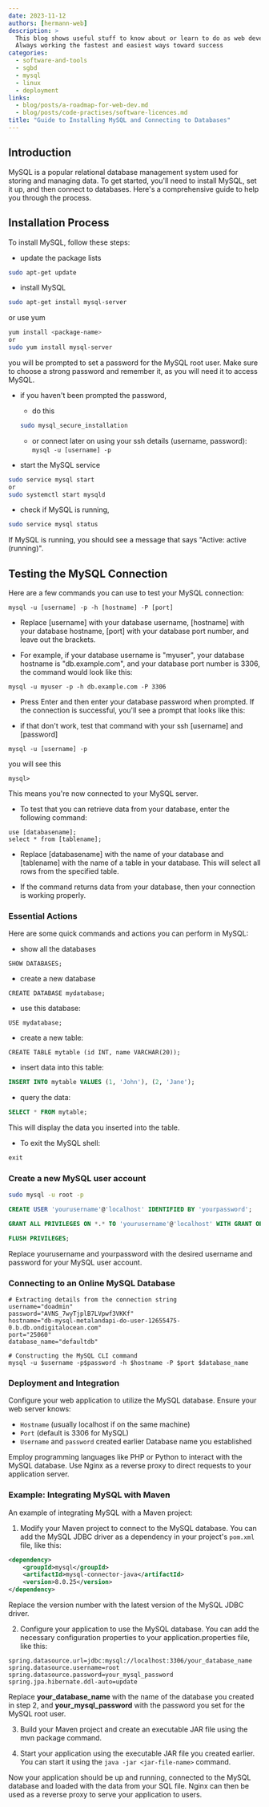 ```yaml
---
date: 2023-11-12
authors: [hermann-web]
description: >
  This blog shows useful stuff to know about or learn to do as web developer or data scientist/engineer
  Always working the fastest and easiest ways toward success
categories:
  - software-and-tools
  - sgbd
  - mysql
  - linux
  - deployment
links:
  - blog/posts/a-roadmap-for-web-dev.md
  - blog/posts/code-practises/software-licences.md
title: "Guide to Installing MySQL and Connecting to Databases"
---
```



## Introduction

MySQL is a popular relational database management system used for storing and managing data. To get started, you'll need to install MySQL, set it up, and then connect to databases. Here's a comprehensive guide to help you through the process.

## Installation Process

To install MySQL, follow these steps:

- update the package lists
```bash
sudo apt-get update
```

- install MySQL
```bash
sudo apt-get install mysql-server
```

<!-- more -->

or use yum
```bash
yum install <package-name>
or 
sudo yum install mysql-server
```
you will be prompted to set a password for the MySQL root user. Make sure to choose a strong password and remember it, as you will need it to access MySQL.

- if you haven't been prompted the password,
    - do this
    ```bash
    sudo mysql_secure_installation
    ```
    - or connect later on using your ssh details (username, password): ```mysql -u [username] -p```

- start the MySQL service
```bash
sudo service mysql start
or
sudo systemctl start mysqld
```

- check if MySQL is running,
```bash
sudo service mysql status
```
If MySQL is running, you should see a message that says "Active: active (running)".


## Testing the MySQL Connection
Here are a few commands you can use to test your MySQL connection:

```shell
mysql -u [username] -p -h [hostname] -P [port]
```
- Replace [username] with your database username, [hostname] with your database hostname, [port] with your database port number, and leave out the brackets.

- For example, if your database username is "myuser", your database hostname is "db.example.com", and your database port number is 3306, the command would look like this:

```shell
mysql -u myuser -p -h db.example.com -P 3306
```

- Press Enter and then enter your database password when prompted. If the connection is successful, you'll see a prompt that looks like this:

- if that don't work, test that command with your ssh [username] and [password]
```shell
mysql -u [username] -p
```
you will see this
```shell
mysql>
```
This means you're now connected to your MySQL server.

- To test that you can retrieve data from your database, enter the following command:

```shell
use [databasename];
select * from [tablename];
```

- Replace [databasename] with the name of your database and [tablename] with the name of a table in your database. This will select all rows from the specified table.

- If the command returns data from your database, then your connection is working properly.

### Essential Actions

Here are some quick commands and actions you can perform in MySQL:

- show all the databases
```shell
SHOW DATABASES;
```

- create a new database
```shell
CREATE DATABASE mydatabase;
```

- use this database:
```shell
USE mydatabase;
```

- create a new table:
```shell
CREATE TABLE mytable (id INT, name VARCHAR(20));
```

- insert data into this table:
```sql
INSERT INTO mytable VALUES (1, 'John'), (2, 'Jane');
```

- query the data:
```sql
SELECT * FROM mytable;
```
This will display the data you inserted into the table.

- To exit the MySQL shell:
```sql
exit
```

### Create a new MySQL user account
```bash
sudo mysql -u root -p
```
```sql
CREATE USER 'yourusername'@'localhost' IDENTIFIED BY 'yourpassword';

GRANT ALL PRIVILEGES ON *.* TO 'yourusername'@'localhost' WITH GRANT OPTION;

FLUSH PRIVILEGES;
```
Replace yourusername and yourpassword with the desired username and password for your MySQL user account.


### Connecting to an Online MySQL Database
```
# Extracting details from the connection string
username="doadmin"
password="AVNS_7wyTjplB7LVpwf3VKKf"
hostname="db-mysql-metalandapi-do-user-12655475-0.b.db.ondigitalocean.com"
port="25060"
database_name="defaultdb"

# Constructing the MySQL CLI command
mysql -u $username -p$password -h $hostname -P $port $database_name
```


### Deployment and Integration

Configure your web application to utilize the MySQL database. Ensure your web server knows:
- `Hostname` (usually localhost if on the same machine)
- `Port` (default is 3306 for MySQL)
- `Username` and `password` created earlier
Database name you established

Employ programming languages like PHP or Python to interact with the MySQL database. Use Nginx as a reverse proxy to direct requests to your application server.

### Example: Integrating MySQL with Maven

An example of integrating MySQL with a Maven project:

1. Modify your Maven project to connect to the MySQL database. You can add the MySQL JDBC driver as a dependency in your project's `pom.xml` file, like this:

```xml
<dependency>
    <groupId>mysql</groupId>
    <artifactId>mysql-connector-java</artifactId>
    <version>8.0.25</version>
</dependency>
```
Replace the version number with the latest version of the MySQL JDBC driver.

2. Configure your application to use the MySQL database. You can add the necessary configuration properties to your application.properties file, like this:

```properties
spring.datasource.url=jdbc:mysql://localhost:3306/your_database_name
spring.datasource.username=root
spring.datasource.password=your_mysql_password
spring.jpa.hibernate.ddl-auto=update
```
Replace **your_database_name** with the name of the database you created in step 2, and **your_mysql_password** with the password you set for the MySQL root user.

3. Build your Maven project and create an executable JAR file using the mvn package command.

4. Start your application using the executable JAR file you created earlier. You can start it using the ```java -jar <jar-file-name>``` command.

Now your application should be up and running, connected to the MySQL database and loaded with the data from your SQL file. Nginx can then be used as a reverse proxy to serve your application to users.
